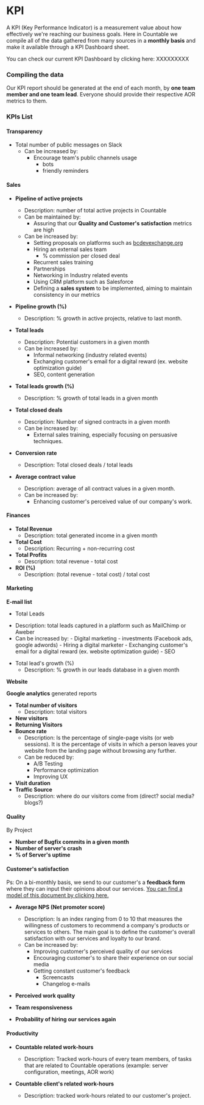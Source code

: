 # KPI

A KPI (Key Performance Indicator) is a measurement value about how effectively we're reaching our business goals. Here in Countable we compile all of the data gathered from many sources in a **monthly basis** and make it available through a KPI Dashboard sheet.

You can check our current KPI Dashboard by clicking here: XXXXXXXXX


### Compiling the data

Our KPI report should be generated at the end of each month, by **one team member and one team lead**. Everyone should provide their respective AOR metrics to them.

### KPIs List

#### Transparency

* Total number of public messages on Slack
    - Can be increased by:
        - Encourage team's public channels usage
            - bots
            - friendly reminders

#### Sales

* **Pipeline of active projects**
    - Description: number of total active projects in Countable
    - Can be maintained by:
        - Assuring that our **Quality and Customer's satisfaction** metrics are high
    - Can be increased by:
        * Setting proposals on platforms such as [bcdevexchange.org](bcdevexchange.org)
        * Hiring an external sales team
            - % commission per closed deal
        * Recurrent sales training
        * Partnerships
        * Networking in Industry related events
        * Using CRM platform such as Salesforce
        * Defining a **sales system** to be implemented, aiming to maintain consistency in our metrics

* **Pipeline growth (%)**
    - Description: % growth in active projects, relative to last month.

* **Total leads**
    - Description: Potential customers in a given month
    - Can be increased by:
        - Informal networking (industry related events)
        - Exchanging customer's email for a digital reward (ex. website optimization guide)
        - SEO, content generation


* **Total leads growth (%)**
    - Description: % growth of total leads in a given month

* **Total closed deals**
    - Description: Number of signed contracts in a given month
    - Can be increased by:
        - External sales training, especially focusing on persuasive techniques.

* **Conversion rate**
    - Description: Total closed deals / total leads

* **Average contract value**
    - Description: average of all contract values in a given month.
    - Can be increased by:
        - Enhancing customer's perceived value of our company's work.
<!--* Customer lifetime value-->
<!--* % New customers-->
<!-- * Existent customers-->
#### Finances

* **Total Revenue**
    - Description: total generated income in a given month
* **Total Cost**
    - Description: Recurring + non-recurring cost
* **Total Profits**
    - Description: total revenue - total cost
* **ROI (%)**
    - Description: (total revenue - total cost) / total cost

#### Marketing

**E-mail list**

* Total Leads
- Description: total leads captured in a platform such as MailChimp or Aweber
- Can be increased by:
        - Digital marketing
            - investments (Facebook ads, google adwords)
            - Hiring a digital marketer
            - Exchanging customer's email for a digital reward (ex. website optimization guide)
        - SEO
* Total lead's growth (%)
    - Description: % growth in our leads database in a given month

**Website**

**Google analytics** generated reports

* **Total number of visitors**
    - Description: total visitors
* **New visitors**
* **Returning Visitors**
* **Bounce rate**
    - Description: Is the percentage of single-page visits (or web sessions). It is the percentage of visits in which a person leaves your website from the landing page without browsing any further.
    - Can be reduced by:
        - A/B Testing
        - Performance optimization
        - Improving UX
* **Visit duration**
* **Traffic Source**
    - Description: where do our visitors come from (direct? social media? blogs?)

#### Quality

By Project

* **Number of Bugfix commits in a given month**
* **Number of server's crash**
* **% of Server's uptime**

#### Customer's satisfaction

Ps: On a bi-monthly basis, we send to our customer's a **feedback form** where they can input their opinions about our services. [You can find a model of this document by clicking here. ](https://www.surveymonkey.com/r/YXYKB63)

* **Average NPS (Net promoter score)**
    - Description: Is an index ranging from 0 to 10 that measures the willingness of customers to recommend a company's products or services to others. The main goal is to define the customer's overall satisfaction with our services and loyalty to our brand.
    - Can be increased by:
        - Improving customer's perceived quality of our services
        - Encouraging customer's to share their experience on our social media
        - Getting constant customer's feedback
            - Screencasts
            - Changelog e-mails

* **Perceived work quality**
* **Team responsiveness**
* **Probability of hiring our services again**

#### Productivity

* **Countable related work-hours**
    - Description: Tracked work-hours of every team members, of tasks that are related to Countable operations (example: server configuration, meetings, AOR work)

* **Countable client's related work-hours**
    - Description: tracked work-hours related to our customer's project.

